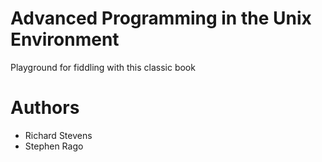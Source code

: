 Advanced Programming in the Unix Environment
============================================

Playground for fiddling with this classic book

Authors
=======
* Richard Stevens
* Stephen Rago
